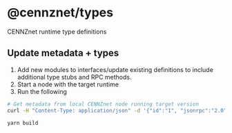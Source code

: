 # @cennznet/types

CENNZnet runtime type definitions

## Update metadata + types
1) Add new modules to interfaces/update existing definitions to include additional type stubs and RPC methods.
2) Start a node with the target runtime
3) Run the following
```bash
# Get metadata from local CENNZnet node running target version
curl -H "Content-Type: application/json" -d '{"id":"1", "jsonrpc":"2.0", "method": "state_getMetadata", "params":[]}' http://localhost:9933 > cennznet.json

yarn build
```